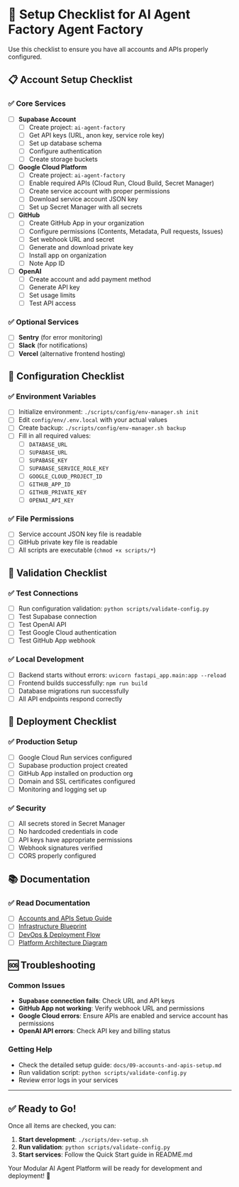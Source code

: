 # 🚀 Setup Checklist for AI Agent Factory Agent Factory

Use this checklist to ensure you have all accounts and APIs properly configured.

## 📋 Account Setup Checklist

### ✅ Core Services
- [ ] **Supabase Account**
  - [ ] Create project: `ai-agent-factory`
  - [ ] Get API keys (URL, anon key, service role key)
  - [ ] Set up database schema
  - [ ] Configure authentication
  - [ ] Create storage buckets

- [ ] **Google Cloud Platform**
  - [ ] Create project: `ai-agent-factory`
  - [ ] Enable required APIs (Cloud Run, Cloud Build, Secret Manager)
  - [ ] Create service account with proper permissions
  - [ ] Download service account JSON key
  - [ ] Set up Secret Manager with all secrets

- [ ] **GitHub**
  - [ ] Create GitHub App in your organization
  - [ ] Configure permissions (Contents, Metadata, Pull requests, Issues)
  - [ ] Set webhook URL and secret
  - [ ] Generate and download private key
  - [ ] Install app on organization
  - [ ] Note App ID

- [ ] **OpenAI**
  - [ ] Create account and add payment method
  - [ ] Generate API key
  - [ ] Set usage limits
  - [ ] Test API access

### ✅ Optional Services
- [ ] **Sentry** (for error monitoring)
- [ ] **Slack** (for notifications)
- [ ] **Vercel** (alternative frontend hosting)

## 🔧 Configuration Checklist

### ✅ Environment Variables
- [ ] Initialize environment: `./scripts/config/env-manager.sh init`
- [ ] Edit `config/env/.env.local` with your actual values
- [ ] Create backup: `./scripts/config/env-manager.sh backup`
- [ ] Fill in all required values:
  - [ ] `DATABASE_URL`
  - [ ] `SUPABASE_URL`
  - [ ] `SUPABASE_KEY`
  - [ ] `SUPABASE_SERVICE_ROLE_KEY`
  - [ ] `GOOGLE_CLOUD_PROJECT_ID`
  - [ ] `GITHUB_APP_ID`
  - [ ] `GITHUB_PRIVATE_KEY`
  - [ ] `OPENAI_API_KEY`

### ✅ File Permissions
- [ ] Service account JSON key file is readable
- [ ] GitHub private key file is readable
- [ ] All scripts are executable (`chmod +x scripts/*`)

## 🧪 Validation Checklist

### ✅ Test Connections
- [ ] Run configuration validation: `python scripts/validate-config.py`
- [ ] Test Supabase connection
- [ ] Test OpenAI API
- [ ] Test Google Cloud authentication
- [ ] Test GitHub App webhook

### ✅ Local Development
- [ ] Backend starts without errors: `uvicorn fastapi_app.main:app --reload`
- [ ] Frontend builds successfully: `npm run build`
- [ ] Database migrations run successfully
- [ ] All API endpoints respond correctly

## 🚀 Deployment Checklist

### ✅ Production Setup
- [ ] Google Cloud Run services configured
- [ ] Supabase production project created
- [ ] GitHub App installed on production org
- [ ] Domain and SSL certificates configured
- [ ] Monitoring and logging set up

### ✅ Security
- [ ] All secrets stored in Secret Manager
- [ ] No hardcoded credentials in code
- [ ] API keys have appropriate permissions
- [ ] Webhook signatures verified
- [ ] CORS properly configured

## 📚 Documentation

### ✅ Read Documentation
- [ ] [Accounts and APIs Setup Guide](./docs/09-accounts-and-apis-setup.md)
- [ ] [Infrastructure Blueprint](./docs/01-infrastructure-blueprint.md)
- [ ] [DevOps & Deployment Flow](./docs/02-devops-deployment-flow.md)
- [ ] [Platform Architecture Diagram](./docs/08-platform-architecture-diagram.md)

## 🆘 Troubleshooting

### Common Issues
- **Supabase connection fails**: Check URL and API keys
- **GitHub App not working**: Verify webhook URL and permissions
- **Google Cloud errors**: Ensure APIs are enabled and service account has permissions
- **OpenAI API errors**: Check API key and billing status

### Getting Help
- Check the detailed setup guide: `docs/09-accounts-and-apis-setup.md`
- Run validation script: `python scripts/validate-config.py`
- Review error logs in your services

---

## ✅ Ready to Go!

Once all items are checked, you can:

1. **Start development**: `./scripts/dev-setup.sh`
2. **Run validation**: `python scripts/validate-config.py`
3. **Start services**: Follow the Quick Start guide in README.md

Your Modular AI Agent Platform will be ready for development and deployment! 🎉
